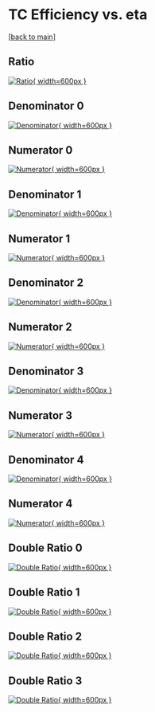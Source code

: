# TC Efficiency vs. eta

[[back to main](./)]



## Ratio

[![Ratio](../mtv/var/TC_vtr_13_-1_eff_eta.png){ width=600px }](../mtv/var/TC_vtr_13_-1_eff_eta.pdf)

## Denominator 0

[![Denominator](../mtv/den/TC_vtr_13_-1_eff_eta_den0.png){ width=600px }](../mtv/den/TC_vtr_13_-1_eff_eta_den0.pdf)

## Numerator 0

[![Numerator](../mtv/num/TC_vtr_13_-1_eff_eta_num0.png){ width=600px }](../mtv/num/TC_vtr_13_-1_eff_eta_num0.pdf)

## Denominator 1

[![Denominator](../mtv/den/TC_vtr_13_-1_eff_eta_den1.png){ width=600px }](../mtv/den/TC_vtr_13_-1_eff_eta_den1.pdf)

## Numerator 1

[![Numerator](../mtv/num/TC_vtr_13_-1_eff_eta_num1.png){ width=600px }](../mtv/num/TC_vtr_13_-1_eff_eta_num1.pdf)

## Denominator 2

[![Denominator](../mtv/den/TC_vtr_13_-1_eff_eta_den2.png){ width=600px }](../mtv/den/TC_vtr_13_-1_eff_eta_den2.pdf)

## Numerator 2

[![Numerator](../mtv/num/TC_vtr_13_-1_eff_eta_num2.png){ width=600px }](../mtv/num/TC_vtr_13_-1_eff_eta_num2.pdf)

## Denominator 3

[![Denominator](../mtv/den/TC_vtr_13_-1_eff_eta_den3.png){ width=600px }](../mtv/den/TC_vtr_13_-1_eff_eta_den3.pdf)

## Numerator 3

[![Numerator](../mtv/num/TC_vtr_13_-1_eff_eta_num3.png){ width=600px }](../mtv/num/TC_vtr_13_-1_eff_eta_num3.pdf)

## Denominator 4

[![Denominator](../mtv/den/TC_vtr_13_-1_eff_eta_den4.png){ width=600px }](../mtv/den/TC_vtr_13_-1_eff_eta_den4.pdf)

## Numerator 4

[![Numerator](../mtv/num/TC_vtr_13_-1_eff_eta_num4.png){ width=600px }](../mtv/num/TC_vtr_13_-1_eff_eta_num4.pdf)

## Double Ratio 0

[![Double Ratio](../mtv/ratio/TC_vtr_13_-1_eff_eta_ratio0.png){ width=600px }](../mtv/ratio/TC_vtr_13_-1_eff_eta_ratio0.pdf)

## Double Ratio 1

[![Double Ratio](../mtv/ratio/TC_vtr_13_-1_eff_eta_ratio1.png){ width=600px }](../mtv/ratio/TC_vtr_13_-1_eff_eta_ratio1.pdf)

## Double Ratio 2

[![Double Ratio](../mtv/ratio/TC_vtr_13_-1_eff_eta_ratio2.png){ width=600px }](../mtv/ratio/TC_vtr_13_-1_eff_eta_ratio2.pdf)

## Double Ratio 3

[![Double Ratio](../mtv/ratio/TC_vtr_13_-1_eff_eta_ratio3.png){ width=600px }](../mtv/ratio/TC_vtr_13_-1_eff_eta_ratio3.pdf)

